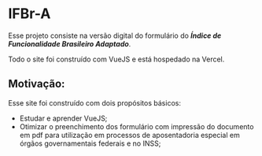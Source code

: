 # IFBr-A

Esse projeto consiste na versão digital do formulário do **_Índice de Funcionalidade Brasileiro Adaptado_**.

Todo o site foi construído com VueJS e está hospedado na Vercel.

## Motivação:
Esse site foi construído com dois propósitos     básicos:
- Estudar e aprender VueJS;
- Otimizar o preenchimento dos formulário com impressão do documento em pdf para utilização em processos de aposentadoria especial em órgãos governamentais federais e no INSS;
